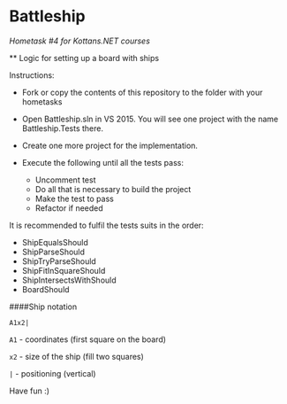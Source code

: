 # Battleship

*Hometask #4 for Kottans.NET courses*

** Logic for setting up a board with ships

Instructions:

- Fork or copy the contents of this repository to the folder with your hometasks
- Open Battleship.sln in VS 2015. You will see one project with the name Battleship.Tests there.
- Create one more project for the implementation.
- Execute the following until all the tests pass:

   - Uncomment test
   - Do all that is necessary to build the project
   - Make the test to pass
   - Refactor if needed

It is recommended to fulfil the tests suits in the order:

   - ShipEqualsShould
   - ShipParseShould
   - ShipTryParseShould
   - ShipFitInSquareShould
   - ShipIntersectsWithShould
   - BoardShould

####Ship notation

``A1x2|``

``A1`` - coordinates (first square on the board)

``x2`` - size of the ship (fill two squares)

``|`` - positioning (vertical)

Have fun :)
